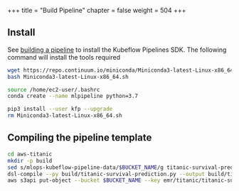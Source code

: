 +++
title = "Build Pipeline"
chapter = false
weight = 504
+++

## Install 

See [building a pipeline](https://www.kubeflow.org/docs/guides/pipelines/build-pipeline/) to install the Kubeflow Pipelines SDK.
The following command will install the tools required

```sh
wget https://repo.continuum.io/miniconda/Miniconda3-latest-Linux-x86_64.sh
bash Miniconda3-latest-Linux-x86_64.sh
```

```sh
source /home/ec2-user/.bashrc
conda create --name mlpipeline python=3.7
```

```sh
pip3 install --user kfp --upgrade
rm Miniconda3-latest-Linux-x86_64.sh 
```

## Compiling the pipeline template

```sh
cd aws-titanic
mkdir -p build
sed s/mlops-kubeflow-pipeline-data/$BUCKET_NAME/g titanic-survival-prediction.py | sed s/aws-region/$EMR_REGION/ > build/titanic-survival-prediction.py
dsl-compile --py build/titanic-survival-prediction.py --output build/titanic-survival-prediction.tar.gz
aws s3api put-object --bucket $BUCKET_NAME --key emr/titanic/titanic-survival-prediction.tar.gz --body build/titanic-survival-prediction.tar.gz
```
